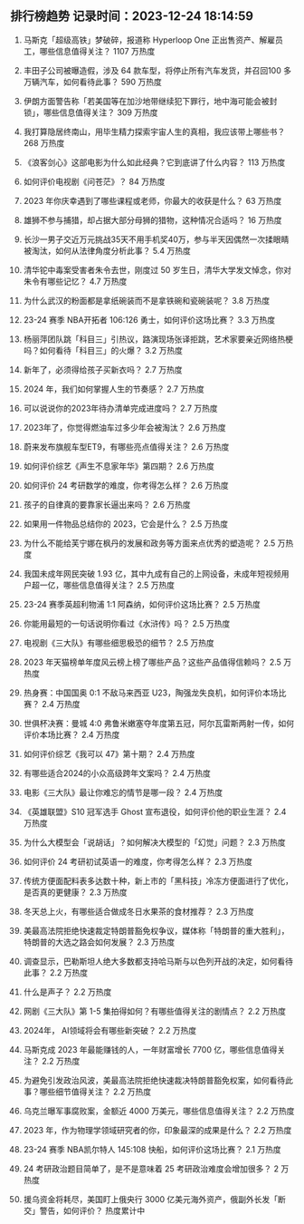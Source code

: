 
## 排行榜趋势 记录时间：2023-12-24 18:14:59
  
  1. 马斯克「超级高铁」梦破碎，报道称 Hyperloop One 正出售资产、解雇员工，哪些信息值得关注？ 1107 万热度
    
  2. 丰田子公司被曝造假，涉及 64 款车型，将停止所有汽车发货，并召回100 多万辆汽车，如何看待此事？ 590 万热度
    
  3. 伊朗方面警告称「若美国等在加沙地带继续犯下罪行，地中海可能会被封锁」，哪些信息值得关注？ 309 万热度
    
  4. 我打算隐居终南山，用毕生精力探索宇宙人生的真相，我应该带上哪些书？ 268 万热度
    
  5. 《浪客剑心》这部电影为什么如此经典？它到底讲了什么内容？ 113 万热度
    
  6. 如何评价电视剧《问苍茫》？ 84 万热度
    
  7. 2023 年你庆幸遇到了哪些课程或老师，你最大的收获是什么？ 63 万热度
    
  8. 雄狮不参与捕猎，却占据大部分母狮的猎物，这种情况合适吗？ 16 万热度
    
  9. 长沙一男子交近万元挑战35天不用手机奖40万，参与半天因偶然一次揉眼睛被淘汰，如何从法律角度分析此事？ 5.4 万热度
    
  10. 清华铊中毒案受害者朱令去世，刚度过 50 岁生日，清华大学发文悼念，你对朱令有哪些记忆？ 4.7 万热度
    
  11. 为什么武汉的粉面都是拿纸碗装而不是拿铁碗和瓷碗装呢？ 3.8 万热度
    
  12. 23-24 赛季 NBA开拓者 106:126 勇士，如何评价这场比赛？ 3.3 万热度
    
  13. 杨丽萍团队跳「科目三」引热议，路演现场张译拒跳，艺术家要亲近网络热梗吗？如何看待「科目三」的火爆？ 3.2 万热度
    
  14. 新年了，必须得给孩子买新衣吗？ 2.7 万热度
    
  15. 2024 年，我们如何掌握人生的节奏感？ 2.7 万热度
    
  16. 可以说说你的2023年待办清单完成进度吗？ 2.7 万热度
    
  17. 2023年了，你觉得燃油车过多少年会被淘汰？ 2.6 万热度
    
  18. 蔚来发布旗舰车型ET9，有哪些亮点值得关注？ 2.6 万热度
    
  19. 如何评价综艺《声生不息家年华》第四期？ 2.6 万热度
    
  20. 如何评价 24 考研数学的难度，你考得怎么样？ 2.6 万热度
    
  21. 孩子的自律真的要靠家长逼出来吗？ 2.6 万热度
    
  22. 如果用一件物品总结你的 2023，它会是什么？ 2.5 万热度
    
  23. 为什么不能给芙宁娜在枫丹的发展和政务等方面来点优秀的塑造呢？ 2.5 万热度
    
  24. 我国未成年网民突破 1.93 亿，其中九成有自己的上网设备，未成年短视频用户超一亿，哪些信息值得关注？ 2.5 万热度
    
  25. 23-24 赛季英超利物浦 1:1 阿森纳，如何评价这场比赛？ 2.5 万热度
    
  26. 你能用最短的一句话说明你看过《水浒传》吗？ 2.5 万热度
    
  27. 电视剧《三大队》有哪些细思极恐的细节？ 2.5 万热度
    
  28. 2023 年天猫榜单年度风云榜上榜了哪些产品？这些产品值得信赖吗？ 2.5 万热度
    
  29. 热身赛：中国国奥 0:1 不敌马来西亚 U23，陶强龙失良机，如何评价本场比赛？ 2.4 万热度
    
  30. 世俱杯决赛：曼城 4:0 弗鲁米嫩塞夺年度第五冠，阿尔瓦雷斯两射一传，如何评价本场比赛？ 2.4 万热度
    
  31. 如何评价综艺《我可以 47》第十期？ 2.4 万热度
    
  32. 有哪些适合2024的小众高级跨年文案吗？ 2.4 万热度
    
  33. 电影《三大队》最让你难忘的情节是哪一段？ 2.4 万热度
    
  34. 《英雄联盟》S10 冠军选手 Ghost 宣布退役，如何评价他的职业生涯？ 2.4 万热度
    
  35. 为什么大模型会「说胡话」？如何解决大模型的「幻觉」问题？ 2.3 万热度
    
  36. 如何评价 24 考研初试英语一的难度，你考得怎么样？ 2.3 万热度
    
  37. 传统方便面配料表多达数十种，新上市的「黑科技」冷冻方便面进行了优化，是否真的更健康？ 2.3 万热度
    
  38. 冬天总上火，有哪些适合做成冬日水果茶的食材推荐？ 2.3 万热度
    
  39. 美最高法院拒绝快速裁定特朗普豁免权争议，媒体称「特朗普的重大胜利」，特朗普的大选之路会如何发展？ 2.3 万热度
    
  40. 调查显示，巴勒斯坦人绝大多数都支持哈马斯与以色列开战的决定，如何看待此事？ 2.2 万热度
    
  41. 什么是声子？ 2.2 万热度
    
  42. 网剧《三大队》第 1-5 集拍得如何？有哪些值得关注的剧情点？ 2.2 万热度
    
  43. 2024年， AI领域将会有哪些新突破？ 2.2 万热度
    
  44. 马斯克成 2023 年最能赚钱的人，一年财富增长 7700  亿，哪些信息值得关注？ 2.2 万热度
    
  45. 为避免引发政治风波，美最高法院拒绝快速裁决特朗普豁免权案，如何看待此事？哪些细节值得关注？ 2.2 万热度
    
  46. 乌克兰曝军事腐败案，金额近 4000 万美元，哪些信息值得关注？ 2.2 万热度
    
  47. 2023 年，作为物理学领域研究者的你，印象最深的成果是什么？ 2.2 万热度
    
  48. 23-24 赛季 NBA凯尔特人 145:108 快船，如何评价这场比赛？ 2.1 万热度
    
  49. 24 考研政治题目简单了，是不是意味着 25 考研政治难度会增加很多？ 2 万热度
    
  50. 援乌资金将耗尽，美国盯上俄央行 3000 亿美元海外资产，俄副外长发「断交」警告，如何评价？ 热度累计中
    